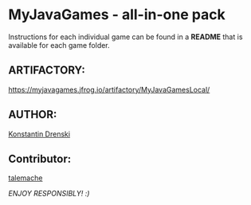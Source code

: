 # MyJavaGames - all-in-one pack
Instructions for each individual game can be found in a **README** that is available for each game folder.  

## ARTIFACTORY: 
https://myjavagames.jfrog.io/artifactory/MyJavaGamesLocal/

## AUTHOR: 
[Konstantin Drenski](https://github.com/Hunterszone)

## Contributor:
[talemache](https://github.com/talemache)  

*ENJOY RESPONSIBLY! :)*